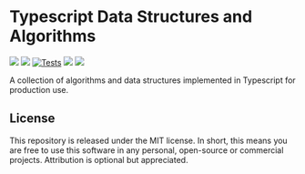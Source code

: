 # Typescript Data Structures and Algorithms

![](https://img.shields.io/github/v/release/jeffzh4ng/dsa-ts)
![](https://img.shields.io/npm/v/dsa-ts)
[![Tests](https://github.com/jeffzh4ng/dsa-ts/workflows/Tests/badge.svg)](https://github.com/jeffzh4ng/dsa-ts/actions?query=branch%3Amaster++)
![](https://img.shields.io/codecov/c/github/jeffzh4ng/dsa-ts)
![](https://img.shields.io/github/license/jeffzh4ng/dsa-ts)

A collection of algorithms and data structures implemented in Typescript for
production use.

## License

This repository is released under the MIT license. In short, this means you are free to use this software in any personal, open-source or commercial projects. Attribution is optional but appreciated.
